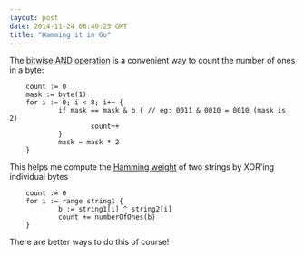 ```yaml
---
layout: post
date: 2014-11-24 06:40:25 GMT
title: "Hamming it in Go"
---
```

The [bitwise AND operation](http://en.wikipedia.org/wiki/Bitwise_operation#AND) is a convenient way to count the number of ones in a byte: 

        count := 0
        mask := byte(1)
        for i := 0; i < 8; i++ {
                if mask == mask & b { // eg: 0011 & 0010 = 0010 (mask is 2)
                        count++
                }
                mask = mask * 2
        }

This helps me compute the [Hamming weight](http://en.wikipedia.org/wiki/Hamming_weight) of two strings by XOR'ing individual bytes

        count := 0
        for i := range string1 {
                b := string1[i] ^ string2[i]
                count += numberOfOnes(b)
        }

There are better ways to do this of course!
